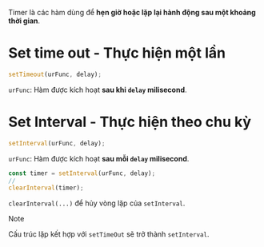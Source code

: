 

Timer là các hàm dùng để **hẹn giờ hoặc lặp lại hành động sau một khoảng thời gian**.

# Set time out - Thực hiện một lần

```js
setTimeout(urFunc, delay);
```
`urFunc`: Hàm được kích hoạt **sau khi `delay` milisecond**.

# Set Interval - Thực hiện theo chu kỳ

```js
setInterval(urFunc, delay);
```
`urFunc`: Hàm được kích hoạt **sau mỗi `delay` milisecond**.

```js
const timer = setInterval(urFunc, delay);
//
clearInterval(timer);
```
`clearInterval(...)` để hủy vòng lặp của `setInterval`.

>[!note]
>Cấu trúc lặp kết hợp với `setTimeOut` sẽ trở thành `setInterval`.









